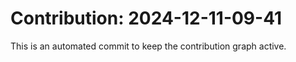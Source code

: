# Contribution: 2024-12-11-09-41
This is an automated commit to keep the contribution graph active.
